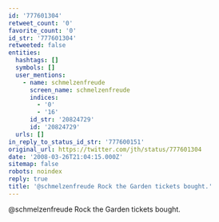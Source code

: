 ```yaml
---
id: '777601304'
retweet_count: '0'
favorite_count: '0'
id_str: '777601304'
retweeted: false
entities:
  hashtags: []
  symbols: []
  user_mentions:
    - name: schmelzenfreude
      screen_name: schmelzenfreude
      indices:
        - '0'
        - '16'
      id_str: '20824729'
      id: '20824729'
  urls: []
in_reply_to_status_id_str: '777600151'
original_url: https://twitter.com/jth/status/777601304
date: '2008-03-26T21:04:15.000Z'
sitemap: false
robots: noindex
reply: true
title: '@schmelzenfreude Rock the Garden tickets bought.'
---
```


@schmelzenfreude Rock the Garden tickets bought.
